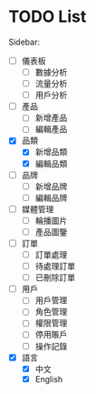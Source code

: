 # TODO List

Sidebar:

* [ ] 儀表板
  * [ ] 數據分析
  * [ ] 流量分析
  * [ ] 用戶分析
* [ ] 產品
  * [ ] 新增產品
  * [ ] 編輯產品
* [X] 品類
  * [X] 新增品類
  * [X] 編輯品類
* [ ] 品牌
  * [ ] 新增品牌
  * [ ] 編輯品牌
* [ ] 媒體管理
  * [ ] 輪播圖片
  * [ ] 產品圖鑒
* [ ] 訂單
  * [ ] 訂單處理
  * [ ] 待處理訂單
  * [ ] 已刪除訂單
* [ ] 用戶
  * [ ] 用戶管理
  * [ ] 角色管理
  * [ ] 權限管理
  * [ ] 停用賬戶
  * [ ] 操作記錄
* [X] 語言
  * [X] 中文
  * [X] English
